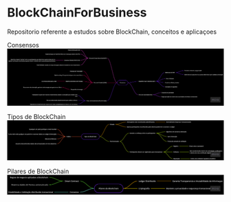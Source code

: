 # BlockChainForBusiness
Repositorio referente a estudos sobre BlockChain, conceitos e aplicaçoes

Consensos
![Tipos de Consensos](https://github.com/marcusdaniel001/BlockChainForBusiness/blob/main/imgs/Consensos.png?raw=true)

Tipos de BlockChain
![Tipos de BlockChain](https://github.com/marcusdaniel001/BlockChainForBusiness/blob/main/imgs/Tipos%20de%20BlockChain.png?raw=true)

Pilares de BlockChain
![Pilares de BlockChain](https://github.com/marcusdaniel001/BlockChainForBusiness/blob/main/imgs/Pilares%20Blockchain.png?raw=true)

